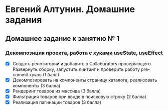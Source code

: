 # Евгений Алтунин. Домашние задания

## Домашнее задание к занятию № 1

### Декомпозиция проекта, работа с хуками useState, useEffect

- [x] Создать репозиторий и добавить в Collaborators проверяющего. Развернуть сборку, запустить линтинг и проверить работу pre-commit хуков (1 балл)
- [x] Декомпозировать на компоненты страницу каталога, реализовать компоненты (3 балла)
- [x] Рендеринг товаров из массива (3 балла)
- [x] Фильтрация товаров при вводе в поисковую строку (2 балла)
- [x] Реализация пагинации товаров (3 балла)
